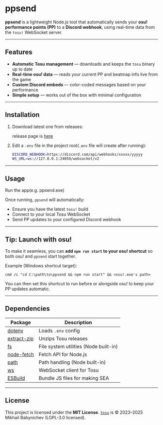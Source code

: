 # ppsend

**ppsend** is a lightweight Node.js tool that automatically sends your **osu! performance points (PP)** to a **Discord webhook**, using real-time data from the `tosu!` WebSocket server.

---

## Features

* **Automatic Tosu management** — downloads and keeps the `tosu` binary up to date
* **Real-time osu! data** — reads your current PP and beatmap info live from the game
* **Custom Discord embeds** — color-coded messages based on your performance
* **Simple setup** — works out of the box with minimal configuration

---

## Installation

1. Download latest one from releases:

   release page is [here](https://github.com/SUKEsann2000/ppsend/releases/latest)

2. Edit a `.env` file in the project root(`.env` file will create after running):

   ```bash
   DISCORD_WEBHOOK=https://discord.com/api/webhooks/xxxxx/yyyyy
   WS_URL=ws://127.0.0.1:24050/websocket/v2
   ```

---

## Usage

Run the app(e.g. ppsend.exe)

Once running, `ppsend` will automatically:

* Ensure you have the latest `tosu!` build
* Connect to your local Tosu WebSocket
* Send PP updates to your configured Discord webhook

---

## Tip: Launch with osu!

To make it seamless, you can **add `npm run start` to your osu! shortcut** so both osu! and `ppsend` start together.

Example (Windows shortcut target):

```
cmd /c "cd C:\path\to\ppsend && npm run start" && <osu!.exe's path>
```

You can then set this shortcut to run before or alongside osu! to keep your PP updates automatic.

---

## Dependencies

| Package                                                  | Description                           |
| -------------------------------------------------------- | ------------------------------------- |
| [dotenv](https://www.npmjs.com/package/dotenv)           | Loads `.env` config                   |
| [extract-zip](https://www.npmjs.com/package/extract-zip) | Unzips Tosu releases                  |
| [fs](https://www.npmjs.com/package/fs)                   | File system utilities (Node built-in) |
| [node-fetch](https://www.npmjs.com/package/node-fetch)   | Fetch API for Node.js                 |
| [path](https://www.npmjs.com/package/path)               | Path handling (Node built-in)         |
| [ws](https://www.npmjs.com/package/ws)                   | WebSocket client for Tosu             |
| [ESBuild](https://www.npmjs.com/package/esbuild)         | Bundle JS files for making SEA        |

---

## License

This project is licensed under the **MIT License**.
[`tosu`](https://github.com/tosuapp/tosu) is © 2023–2025 Mikhail Babynichev (LGPL-3.0 licensed).
